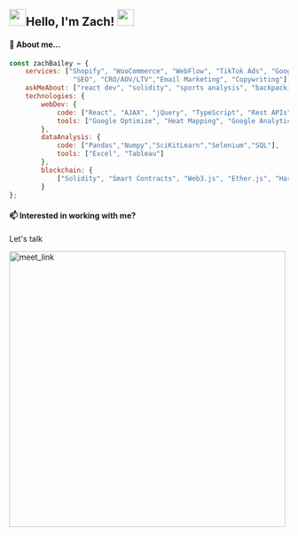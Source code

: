 <h2><img src="https://emojis.slackmojis.com/emojis/images/1531849430/4246/blob-sunglasses.gif?1531849430" width="30"/>Hello, I'm Zach! <img src="https://emojis.slackmojis.com/emojis/images/1531849430/4246/blob-sunglasses.gif?1531849430" width="30"/></h2>

<h4>🔎 About me... </h4>

```javascript
const zachBailey = {
    services: ["Shopify", "WooCommerce", "WebFlow", "TikTok Ads", "Google Ads and AdWords",
                "SEO", "CRO/AOV/LTV","Email Marketing", "Copywriting"],
    askMeAbout: ["react dev", "solidity", "sports analysis", "backpacking"],
    technologies: {
        webDev: {
            code: ["React", "AJAX", "jQuery", "TypeScript", "Rest APIs", "NodeJS", "Golang"],
            tools: ["Google Optimize", "Heat Mapping", "Google Analytics"]
        },
        dataAnalysis: {
            code: ["Pandas","Numpy","SciKitLearn","Selenium","SQL"],
            tools: ["Excel", "Tableau"]
        },
        blockchain: {
            ["Solidity", "Smart Contracts", "Web3.js", "Ether.js", "Hardhat"]
        }
};
```

<h4>📫 Interested in working with me? </h4>

<p> Let's talk </p>

<a href="https://calendly.com/zach_bailey/30min" target="_blank"><img width="498" alt="meet_link" src="https://user-images.githubusercontent.com/15426564/144297439-f530f383-e73e-41e0-9914-a9b7d3f432e5.png"></a>


